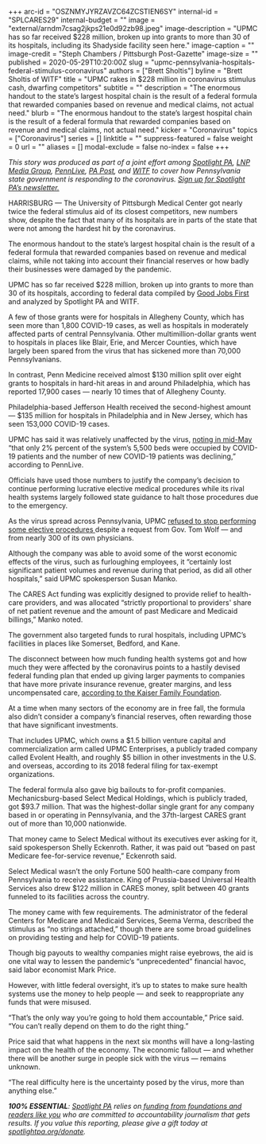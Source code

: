 +++
arc-id = "OSZNMYJYRZAVZC64ZCSTIEN6SY"
internal-id = "SPLCARES29"
internal-budget = ""
image = "external/arndm7csag2jkps21e0d92zb98.jpeg"
image-description = "UPMC has so far received $228 million, broken up into grants to more than 30 of its hospitals, including its Shadyside facility seen here."
image-caption = ""
image-credit = "Steph Chambers / Pittsburgh Post-Gazette"
image-size = ""
published = 2020-05-29T10:20:00Z
slug = "upmc-pennsylvania-hospitals-federal-stimulus-coronavirus"
authors = ["Brett Sholtis"]
byline = "Brett Sholtis of WITF"
title = "UPMC rakes in $228 million in coronavirus stimulus cash, dwarfing competitors"
subtitle = ""
description = "The enormous handout to the state’s largest hospital chain is the result of a federal formula that rewarded companies based on revenue and medical claims, not actual need."
blurb = "The enormous handout to the state’s largest hospital chain is the result of a federal formula that rewarded companies based on revenue and medical claims, not actual need."
kicker = "Coronavirus"
topics = ["Coronavirus"]
series = []
linktitle = ""
suppress-featured = false
weight = 0
url = ""
aliases = []
modal-exclude = false
no-index = false
+++

<i>This story was produced as part of a joint effort among </i><a href="https://www.spotlightpa.org/"><i>Spotlight PA</i></a><i>, </i><a href="https://web.archive.org/20200101044618/https://lancasteronline.com/"><i>LNP Media Group</i></a><i>, </i><a href="https://web.archive.org/20200101034631/https://www.pennlive.com/"><i>PennLive</i></a><i>, </i><a href="https://web.archive.org/20200315024644/https://papost.org/"><i>PA Post</i></a><i>, and </i><a href="https://web.archive.org/20200107224634/https://www.witf.org/"><i>WITF</i></a><i> to cover how Pennsylvania state government is responding to the coronavirus. </i><a href="https://www.spotlightpa.org/newsletters"><i>Sign up for Spotlight PA’s newsletter.</i></a>

HARRISBURG — The University of Pittsburgh Medical Center got nearly twice the federal stimulus aid of its closest competitors, new numbers show, despite the fact that many of its hospitals are in parts of the state that were not among the hardest hit by the coronavirus.

The enormous handout to the state’s largest hospital chain is the result of a federal formula that rewarded companies based on revenue and medical claims, while not taking into account their financial reserves or how badly their businesses were damaged by the pandemic.

UPMC has so far received $228 million, broken up into grants to more than 30 of its hospitals, according to federal data compiled by <a href="https://covidstimuluswatch.org/">Good Jobs First</a> and analyzed by Spotlight PA and WITF.

A few of those grants were for hospitals in Allegheny County, which has seen more than 1,800 COVID-19 cases, as well as hospitals in moderately affected parts of central Pennsylvania. Other multimillion-dollar grants went to hospitals in places like Blair, Erie, and Mercer Counties, which have largely been spared from the virus that has sickened more than 70,000 Pennsylvanians.

In contrast, Penn Medicine received almost $130 million split over eight grants to hospitals in hard-hit areas in and around Philadelphia, which has reported 17,900 cases — nearly 10 times that of Allegheny County.

<script src="https://www.spotlightpa.org/embed.js" async></script><div data-spl-embed-version="1" data-spl-src="https://www.spotlightpa.org/embeds/donate/"></div>


Philadelphia-based Jefferson Health received the second-highest amount — $135 million for hospitals in Philadelphia and in New Jersey, which has seen 153,000 COVID-19 cases.

UPMC has said it was relatively unaffected by the virus, <a href="https://www.pennlive.com/news/2020/04/umpc-argues-covid-19-not-as-deadly-as-feared-says-its-hospitals-will-shift-back-to-normal.html">noting in mid-May</a> “that only 2% percent of the system’s 5,500 beds were occupied by COVID-19 patients and the number of new COVID-19 patients was declining,” according to PennLive.

Officials have used those numbers to justify the company’s decision to continue performing lucrative elective medical procedures while its rival health systems largely followed state guidance to halt those procedures due to the emergency.

As the virus spread across Pennsylvania, UPMC <a href="https://www.post-gazette.com/local/region/2020/03/20/governor-Wolf-UPMC-continues-elective-surgeries/stories/202003200126" target=_blank>refused to stop performing some elective procedures </a>despite a request from Gov. Tom Wolf — and from nearly 300 of its own physicians.

Although the company was able to avoid some of the worst economic effects of the virus, such as furloughing employees, it “certainly lost significant patient volumes and revenue during that period, as did all other hospitals,” said UPMC spokesperson Susan Manko.

The CARES Act funding was explicitly designed to provide relief to health-care providers, and was allocated “strictly proportional to providers' share of net patient revenue and the amount of past Medicare and Medicaid billings,” Manko noted.

<div class="flourish-embed flourish-table" data-src="visualisation/2612952" data-url="https://flo.uri.sh/visualisation/2612952/embed"><script src="https://public.flourish.studio/resources/embed.js"></script></div>

The government also targeted funds to rural hospitals, including UPMC’s facilities in places like Somerset, Bedford, and Kane.

The disconnect between how much funding health systems got and how much they were affected by the coronavirus points to a hastily devised federal funding plan that ended up giving larger payments to companies that have more private insurance revenue, greater margins, and less uncompensated care, <a href="https://www.kff.org/coronavirus-covid-19/press-release/hospitals-with-more-private-insurance-revenue-larger-operating-margins-and-less-uncompensated-care-received-more-federal-coronavirus-relief-funding-than-others/">according to the Kaiser Family Foundation</a>.

At a time when many sectors of the economy are in free fall, the formula also didn’t consider a company’s financial reserves, often rewarding those that have significant investments.

That includes UPMC, which owns a $1.5 billion venture capital and commercialization arm called UPMC Enterprises, a publicly traded company called Evolent Health, and roughly $5 billion in other investments in the U.S. and overseas, according to its 2018 federal filing for tax-exempt organizations.

The federal formula also gave big bailouts to for-profit companies. Mechanicsburg-based Select Medical Holdings, which is publicly traded, got $93.7 million. That was the highest-dollar single grant for any company based in or operating in Pennsylvania, and the 37th-largest CARES grant out of more than 10,000 nationwide.

That money came to Select Medical without its executives ever asking for it, said spokesperson Shelly Eckenroth. Rather, it was paid out “based on past Medicare fee-for-service revenue,” Eckenroth said.

Select Medical wasn’t the only Fortune 500 health-care company from Pennsylvania to receive assistance. King of Prussia-based Universal Health Services also drew $122 million in CARES money, split between 40 grants funneled to its facilities across the country.

<script src="https://www.spotlightpa.org/embed.js" async></script><div data-spl-embed-version="1" data-spl-src="https://www.spotlightpa.org/embeds/newsletter/"></div>


The money came with few requirements. The administrator of the federal Centers for Medicare and Medicaid Services, Seema Verma, described the stimulus as “no strings attached,” though there are some broad guidelines on providing testing and help for COVID-19 patients.

Though big payouts to wealthy companies might raise eyebrows, the aid is one vital way to lessen the pandemic’s “unprecedented” financial havoc, said labor economist Mark Price.

However, with little federal oversight, it’s up to states to make sure health systems use the money to help people — and seek to reappropriate any funds that were misused.

“That’s the only way you’re going to hold them accountable,” Price said. “You can’t really depend on them to do the right thing.”

Price said that what happens in the next six months will have a long-lasting impact on the health of the economy. The economic fallout — and whether there will be another surge in people sick with the virus — remains unknown.

“The real difficulty here is the uncertainty posed by the virus, more than anything else.”

<i><b>100% ESSENTIAL</b></i><i>: </i><a href="https://www.spotlightpa.org/"><i>Spotlight PA</i></a><i> relies on</i><a href="https://www.spotlightpa.org/support"><i> funding from foundations and readers like you</i></a><i> who are committed to accountability journalism that gets results. If you value this reporting, please give a gift today at </i><a href="https://www.spotlightpa.org/donate"><i>spotlightpa.org/donate</i></a><i>.</i>
